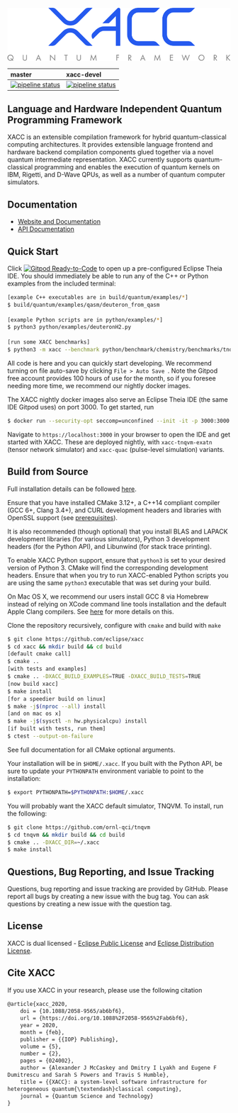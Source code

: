 ![XACC](docs/assets/xacc_full_logo.svg)

|  master | xacc-devel |
|:-------|:-------|
|[![pipeline status](https://code.ornl.gov/qci/xacc/badges/master/pipeline.svg)](https://code.ornl.gov/qci/xacc/commits/master) | [![pipeline status](https://code.ornl.gov/qci/xacc/badges/xacc-devel/pipeline.svg)](https://code.ornl.gov/qci/xacc/commits/xacc-devel) |

## Language and Hardware Independent Quantum Programming Framework
XACC is an extensible compilation framework for hybrid quantum-classical computing architectures.
It provides extensible language frontend and hardware backend compilation components glued together
via a novel quantum intermediate representation. XACC currently supports quantum-classical programming
and enables the execution of quantum kernels on IBM, Rigetti, and D-Wave QPUs, as well as a number
of quantum computer simulators.

Documentation
-------------

* [Website and Documentation](https://xacc.readthedocs.io)
* [API Documentation](https://ornl-qci.github.io/xacc-api-docs/)

Quick Start
-----------
Click [![Gitpod Ready-to-Code](https://img.shields.io/badge/Gitpod-Ready--to--Code-blue?logo=gitpod)](https://gitpod.io/#https://github.com/eclipse/xacc) 
to open up a pre-configured Eclipse Theia IDE. You should immediately be able to 
run any of the C++ or Python examples from the included terminal:
```bash
[example C++ executables are in build/quantum/examples/*]
$ build/quantum/examples/qasm/deuteron_from_qasm

[example Python scripts are in python/examples/*]
$ python3 python/examples/deuteronH2.py

[run some XACC benchmarks]
$ python3 -m xacc --benchmark python/benchmark/chemistry/benchmarks/tnqvm_nah_ucc1.ini 
```
All code is here and you can quickly start developing. We recommend 
turning on file auto-save by clicking ``File > Auto Save ``.
Note the Gitpod free account provides 100 hours of use for the month, so if 
you foresee needing more time, we recommend our nightly docker images.

The XACC nightly docker images also serve an Eclipse Theia IDE (the same IDE Gitpod uses) on port 3000. To get started, run 
```bash
$ docker run --security-opt seccomp=unconfined --init -it -p 3000:3000 xacc/xacc
```
Navigate to ``https://localhost:3000`` in your browser to open the IDE and get started with XACC. These are deployed 
nightly, with ``xacc-tnqvm-exatn`` (tensor network simulator) and ``xacc-quac`` (pulse-level simulation) variants.


Build from Source
-----------------
Full installation details can be followed [here](https://xacc.readthedocs.io/en/latest/install.html).

Ensure that you have installed CMake 3.12+, a C++14 compliant compiler (GCC 6+, Clang 3.4+), and
CURL development headers and libraries with OpenSSL support
(see [prerequisites](http://xacc.readthedocs.io/en/latest/install.html#pre-requisites)).

It is also recommended (though optional) that you install BLAS and LAPACK development libraries (for various simulators),
Python 3 development headers (for the Python API), and Libunwind (for stack trace printing).

To enable XACC Python support, ensure that `python3` is set to your desired version of Python 3. CMake will
find the corresponding development headers. Ensure that when you try to run XACC-enabled Python scripts
you are using the same `python3` executable that was set during your build.

On Mac OS X, we recommend our users install GCC 8 via Homebrew instead of relying
on XCode command line tools installation and the default Apple Clang compilers.
See [here](https://xacc.readthedocs.io/en/latest/install.html#mac-os-x) for more details on this.

Clone the repository recursively, configure with `cmake` and build with `make`
```bash
$ git clone https://github.com/eclipse/xacc
$ cd xacc && mkdir build && cd build
[default cmake call]
$ cmake ..
[with tests and examples]
$ cmake .. -DXACC_BUILD_EXAMPLES=TRUE -DXACC_BUILD_TESTS=TRUE
[now build xacc]
$ make install
[for a speedier build on linux]
$ make -j$(nproc --all) install
[and on mac os x]
$ make -j$(sysctl -n hw.physicalcpu) install
[if built with tests, run them]
$ ctest --output-on-failure
```
See full documentation for all CMake optional arguments.

Your installation will be in `$HOME/.xacc`. If you built with the Python API,
be sure to update your `PYTHONPATH` environment variable to point to the installation:
```bash
$ export PYTHONPATH=$PYTHONPATH:$HOME/.xacc
```

You will probably want the XACC default simulator, TNQVM. To install, run the following:
```bash
$ git clone https://github.com/ornl-qci/tnqvm
$ cd tnqvm && mkdir build && cd build
$ cmake .. -DXACC_DIR=~/.xacc
$ make install
```

Questions, Bug Reporting, and Issue Tracking
--------------------------------------------

Questions, bug reporting and issue tracking are provided by GitHub. Please
report all bugs by creating a new issue with the bug tag. You can ask
questions by creating a new issue with the question tag.

License
-------

XACC is dual licensed - [Eclipse Public License](LICENSE.EPL) and [Eclipse Distribution License](LICENSE.EDL).

Cite XACC
----------
If you use XACC in your research, please use the following citation
```
@article{xacc_2020,
	doi = {10.1088/2058-9565/ab6bf6},
	url = {https://doi.org/10.1088%2F2058-9565%2Fab6bf6},
	year = 2020,
	month = {feb},
	publisher = {{IOP} Publishing},
	volume = {5},
	number = {2},
	pages = {024002},
	author = {Alexander J McCaskey and Dmitry I Lyakh and Eugene F Dumitrescu and Sarah S Powers and Travis S Humble},
	title = {{XACC}: a system-level software infrastructure for heterogeneous quantum{\textendash}classical computing},
	journal = {Quantum Science and Technology}
}
```
